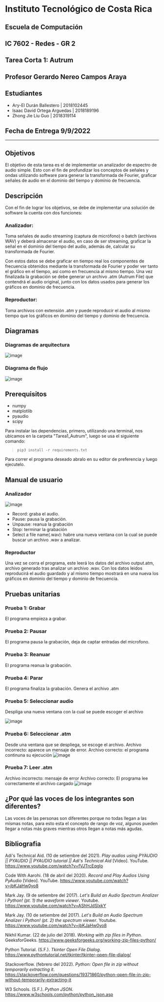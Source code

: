 # Instituto Tecnológico de Costa Rica  
## Escuela de Computación  
## IC 7602 - Redes - GR 2  
## Tarea Corta 1: Autrum
## Profesor Gerardo Nereo Campos Araya  
## Estudiantes

- Ary-El Durán Ballestero | 2018102445
- Isaac David Ortega Arguedas | 2018189196
- Zhong Jie Liu Guo | 2018319114

## Fecha de Entrega 9/9/2022
---

## Objetivos
El objetivo de esta tarea es el de implementar un analizador de espectro de audio simple. Esto con el fin de profundizar los conceptos de señales y ondas utilizando software para generar la transformada de Fourier, graficar señales de audio en el dominio del tiempo y dominio de frecuencia.
## Descripción
Con el fin de lograr los objetivos, se debe de implementar una solución de software la cuenta con dos funciones:
### Analizador:
Toma señales de audio streaming (captura de micrófono) o batch (archivos WAV) y deberá almacenar el audio, en caso de ser streaming, graficar la señal en el dominio del tiempo del audio, además de, calcular su transformada de Fourier.

Con estos datos se debe graficar en tiempo real los componentes de frecuencia obtenidos mediante la transformada de Fourier y poder ver tanto el gráfico en el tiempo, así como en frecuencia al mismo tiempo. Una vez finalizada la grabación se debe generar un archivo .atm (Autrum File) que contendrá el audio original, junto con los datos usados 
para generar los gráficos en dominio de frecuencia.
### Reproductor:
Toma archivos con extensión .atm y puede reproducir el audio al mismo tiempo que los gráficos en dominio del tiempo y dominio de frecuencia.

<div style="page-break-after: always;"></div>

## Diagramas 
### Diagramas de arquitectura
![image](./arquitectura)
### Diagrama de flujo
![image](./Redes_TC1_DF.png)

## Prerequisitos
* numpy
* matplotlib
* pyaudio
* scipy

Para instalar las dependencias, primero, utilizando una terminal,  nos ubicamos en la carpeta "Tarea1_Autrum", luego se usa el siguiente comando:

> `pip3 install -r requirements.txt`

Para correr el programa deseado abralo en su editor de preferencia y luego ejecutelo.

## Manual de usuario
### Analizador
![image](./Analizador.png)
* Record: graba el audio.
* Pause: pausa la grabación.
* Unpause: reanua la grabación
* Stop: terminar la grabación
* Select a file name(.wav): habre una nueva ventana con la cual se puede buscar un archivo .wav a analizar.
### Reproductor
Una vez se corra el programa, este leerá los datos del archivo output.atm, archivo generado tras analizar un archivo .wav. Con los datos leidos reproducirá el audio guardado y al mismo tiempo mostrará en una nueva los gráficos en dominio del tiempo y dominio de frecuencia.

## Pruebas unitarias
### Prueba 1: Grabar
El programa empieza a grabar.
### Prueba 2: Pausar
El programa pausa la grabación, deja de captar entradas del microfono.
### Prueba 3: Reanuar
El programa reanua la grabación.
### Prueba 4: Parar
El programa finaliza la grabación. Genera el archivo .atm
### Prueba 5: Seleccionar audio
Despliga una nueva ventana con la cual se puede escoger el archivo

![image](./PruebaAnalizador.png)
### Prueba 6: Seleccionar .atm
Desde una ventana que se despliega, se escoge el  archivo.
Archivo incorrecto: aparece un mensaje de error.
Archivo correcto: el programa continuna su ejecución
![image](./PruebaATM.png)
### Prueba 7: Leer .atm
Archivo incorrecto: mensaje de error
Archivo correcto: El programa lee correctamente el archivo cargado
![image](./DatosATM.png)

## ¿Por qué las voces de los integrantes son diferentes?

Las voces de las personas son diferentes porque no todas llegan a las mismas notas, para esto esta el concepto de rango de voz, algunos pueden llegar a notas más graves mientras otros llegan a notas más agudas.

<div style="page-break-after: always;"></div>

## Bibliografia
Adi's Technical Aid. (10 de setiembre del 2021). *Play audios using PYAUDIO || PYAUDIO || PYAUDIO tutorial || Adi's Technical Aid* [Video]. YouTube. https://www.youtube.com/watch?v=fVJTrcEqgIo

Code With Aarohi. (18 de abril del 2020). *Record and Play Audios Using PyAudio* [Video]. YouTube. https://www.youtube.com/watch?v=jbKJaHw0yo8

Mark Jay. (9 de setiembre del 2017). *Let's Build an Audio Spectrum Analizer i Python! (pt. 1) the waveform viewer*. Youtube. https://www.youtube.com/watch?v=AShHJdSIxkY

Mark Jay. (10 de setiembre del 2017). *Let's Build an Audio Spectrum Analizer i Python! (pt. 2) the spectrum viewer*. Youtube. https://www.youtube.com/watch?v=jbKJaHw0yo8

Nikhil Kumar. (22 de julio del 2018). *Working with zip files in Python*. GeeksforGeeks. https://www.geeksforgeeks.org/working-zip-files-python/

Python Tutorial. (S.F.). *Tkinter Open File Dialog*. https://www.pythontutorial.net/tkinter/tkinter-open-file-dialog/

Stackoverflow. (febrero del 2022). *Python: Open file in zip without temporarily extracting it*. https://stackoverflow.com/questions/19371860/python-open-file-in-zip-without-temporarily-extracting-it

W3 Schools. (S.F.). *Python JSON*. https://www.w3schools.com/python/python_json.asp


